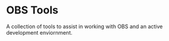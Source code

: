 # OBS Tools
A collection of tools to assist in working with OBS and an active development
enviornment. 
